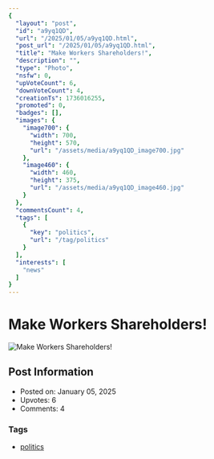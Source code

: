 ```yaml
---
{
  "layout": "post",
  "id": "a9yq1QD",
  "url": "/2025/01/05/a9yq1QD.html",
  "post_url": "/2025/01/05/a9yq1QD.html",
  "title": "Make Workers Shareholders!",
  "description": "",
  "type": "Photo",
  "nsfw": 0,
  "upVoteCount": 6,
  "downVoteCount": 4,
  "creationTs": 1736016255,
  "promoted": 0,
  "badges": [],
  "images": {
    "image700": {
      "width": 700,
      "height": 570,
      "url": "/assets/media/a9yq1QD_image700.jpg"
    },
    "image460": {
      "width": 460,
      "height": 375,
      "url": "/assets/media/a9yq1QD_image460.jpg"
    }
  },
  "commentsCount": 4,
  "tags": [
    {
      "key": "politics",
      "url": "/tag/politics"
    }
  ],
  "interests": [
    "news"
  ]
}
---
```


# Make Workers Shareholders!

![Make Workers Shareholders!](/assets/media/a9yq1QD_image700.jpg)

## Post Information

- Posted on: January 05, 2025
- Upvotes: 6
- Comments: 4

### Tags

- [politics](/tag/politics)

